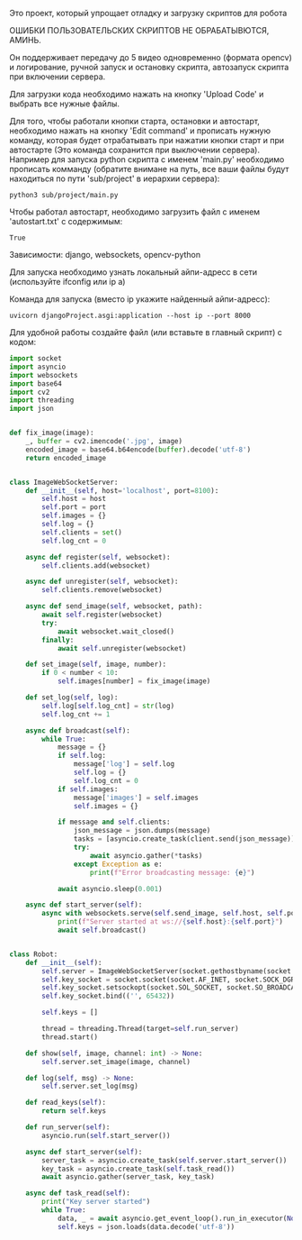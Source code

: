 Это проект, который упрощает отладку и загрузку скриптов для робота

ОШИБКИ ПОЛЬЗОВАТЕЛЬСКИХ СКРИПТОВ НЕ ОБРАБАТЫВЮТСЯ, АМИНЬ.

Он поддерживает передачу до 5 видео одновременно (формата opencv) и логирование, ручной запуск и остановку скрипта, автозапуск скрипта при включении сервера.

Для загрузки кода необходимо нажать на кнопку 'Upload Code' и выбрать все нужные файлы.

Для того, чтобы работали кнопки старта, остановки и автостарт, необходимо нажать на кнопку 'Edit command' и прописать нужную команду, которая будет отрабатывать при нажатии кнопки старт и при автостарте (Это команда сохранится при выключении сервера).
Например для запуска python скрипта с именем 'main.py' необходимо прописать комманду (обратите внимане на путь, все ваши файлы будут находиться по пути 'sub/project' в иерархии сервера):
```text
python3 sub/project/main.py
```

Чтобы работал автостарт, необходимо загрузить файл с именем 'autostart.txt' с содержимым:
```text
True
```

Зависимости:
django, websockets, opencv-python

Для запуска необходимо узнать локальный айпи-адресс в сети (используйте ifconfig или ip a)

Команда для запуска (вместо ip укажите найденный айпи-адресс):
```text
uvicorn djangoProject.asgi:application --host ip --port 8000
```

Для удобной работы создайте файл (или вставьте в главный скрипт) с кодом:
``` python
import socket
import asyncio
import websockets
import base64
import cv2
import threading
import json


def fix_image(image):
    _, buffer = cv2.imencode('.jpg', image)
    encoded_image = base64.b64encode(buffer).decode('utf-8')
    return encoded_image


class ImageWebSocketServer:
    def __init__(self, host='localhost', port=8100):
        self.host = host
        self.port = port
        self.images = {}
        self.log = {}
        self.clients = set()
        self.log_cnt = 0

    async def register(self, websocket):
        self.clients.add(websocket)

    async def unregister(self, websocket):
        self.clients.remove(websocket)

    async def send_image(self, websocket, path):
        await self.register(websocket)
        try:
            await websocket.wait_closed()
        finally:
            await self.unregister(websocket)

    def set_image(self, image, number):
        if 0 < number < 10:
            self.images[number] = fix_image(image)

    def set_log(self, log):
        self.log[self.log_cnt] = str(log)
        self.log_cnt += 1

    async def broadcast(self):
        while True:
            message = {}
            if self.log:
                message['log'] = self.log
                self.log = {}
                self.log_cnt = 0
            if self.images:
                message['images'] = self.images
                self.images = {}

            if message and self.clients:
                json_message = json.dumps(message)
                tasks = [asyncio.create_task(client.send(json_message)) for client in self.clients]
                try:
                    await asyncio.gather(*tasks)
                except Exception as e:
                    print(f"Error broadcasting message: {e}")

            await asyncio.sleep(0.001)

    async def start_server(self):
        async with websockets.serve(self.send_image, self.host, self.port):
            print(f"Server started at ws://{self.host}:{self.port}")
            await self.broadcast()


class Robot:
    def __init__(self):
        self.server = ImageWebSocketServer(socket.gethostbyname(socket.gethostname()))
        self.key_socket = socket.socket(socket.AF_INET, socket.SOCK_DGRAM)
        self.key_socket.setsockopt(socket.SOL_SOCKET, socket.SO_BROADCAST, 1)
        self.key_socket.bind(('', 65432))

        self.keys = []

        thread = threading.Thread(target=self.run_server)
        thread.start()

    def show(self, image, channel: int) -> None:
        self.server.set_image(image, channel)

    def log(self, msg) -> None:
        self.server.set_log(msg)

    def read_keys(self):
        return self.keys

    def run_server(self):
        asyncio.run(self.start_server())

    async def start_server(self):
        server_task = asyncio.create_task(self.server.start_server())
        key_task = asyncio.create_task(self.task_read())
        await asyncio.gather(server_task, key_task)

    async def task_read(self):
        print("Key server started")
        while True:
            data, _ = await asyncio.get_event_loop().run_in_executor(None, self.key_socket.recvfrom, 1024)
            self.keys = json.loads(data.decode('utf-8'))
```
